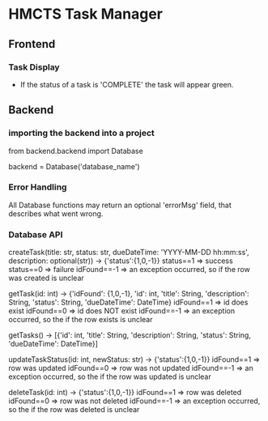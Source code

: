 # HMCTS Task Manager

## Frontend

### Task Display

- If the status of a task is 'COMPLETE' the task will appear green.

## Backend

### importing the backend into a project

from backend.backend import Database

backend = Database('database_name')

### Error Handling

All Database functions may return an optional 'errorMsg' field, that describes what went wrong.

### Database API

createTask(title: str, status: str, dueDateTime: 'YYYY-MM-DD hh:mm:ss', description: optional(str))
    -> {'status':{1,0,-1}}
    status==1 => success
    status==0 => failure
    idFound==-1 => an exception occurred, so if the row was created is unclear

getTask(id: int)
    -> {'idFound': {1,0,-1}, 'id': int, 'title': String, 'description': String, 'status': String, 'dueDateTime': DateTime}
    idFound==1 => id does exist
    idFound==0 => id does NOT exist
    idFound==-1 => an exception occurred, so the if the row exists is unclear

getTasks()
    -> [{'id': int, 'title': String, 'description': String, 'status': String, 'dueDateTime': DateTime}]

updateTaskStatus(id: int, newStatus: str)
    -> {'status':{1,0,-1}}
    idFound==1 => row was updated
    idFound==0 => row was not updated
    idFound==-1 => an exception occurred, so the if the row was updated is unclear

deleteTask(id: int)
    -> {'status':{1,0,-1}}
    idFound==1 => row was deleted
    idFound==0 => row was not deleted
    idFound==-1 => an exception occurred, so the if the row was deleted is unclear